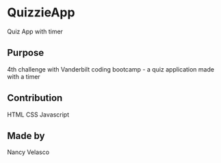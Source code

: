 # QuizzieApp
Quiz App with timer

## Purpose
4th challenge with Vanderbilt coding bootcamp - a quiz application made with a timer

## Contribution
HTML
CSS
Javascript

## Made by
Nancy Velasco